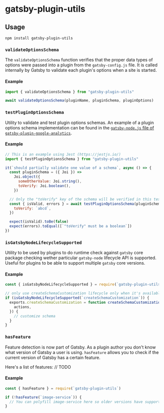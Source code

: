 # gatsby-plugin-utils

## Usage

```shell
npm install gatsby-plugin-utils
```

### `validateOptionsSchema`

The `validateOptionsSchema` function verifies that the proper data types of options were passed into a plugin from the `gatsby-config.js` file. It is called internally by Gatsby to validate each plugin's options when a site is started.

#### Example

```js
import { validateOptionsSchema } from "gatsby-plugin-utils"

await validateOptionsSchema(pluginName, pluginSchema, pluginOptions)
```

### `testPluginOptionsSchema`

Utility to validate and test plugin options schemas. An example of a plugin options schema implementation can be found in the [`gatsby-node.js` file of `gatsby-plugin-google-analytics`](https://github.com/gatsbyjs/gatsby/blob/master/packages/gatsby-plugin-google-analytics/src/gatsby-node.js).

#### Example

```js
// This is an example using Jest (https://jestjs.io/)
import { testPluginOptionsSchema } from "gatsby-plugin-utils"

it(`should partially validate one value of a schema`, async () => {
  const pluginSchema = ({ Joi }) =>
    Joi.object({
      someOtherValue: Joi.string(),
      toVerify: Joi.boolean(),
    })

  // Only the "toVerify" key of the schema will be verified in this test
  const { isValid, errors } = await testPluginOptionsSchema(pluginSchema, {
    toVerify: `abcd`,
  })

  expect(isValid).toBe(false)
  expect(errors).toEqual([`"toVerify" must be a boolean`])
})
```

### `isGatsbyNodeLifecycleSupported`

Utility to be used by plugins to do runtime check against `gatsby` core package checking wether particular `gatsby-node` lifecycle API is supported. Useful for plugins to be able to support multiple `gatsby` core versions.

#### Example

```js
const { isGatsbyNodeLifecycleSupported } = require(`gatsby-plugin-utils`)

// only use createSchemaCustomization lifecycle only when it's available.
if (isGatsbyNodeLifecycleSupported(`createSchemaCustomization`)) {
  exports.createSchemaCustomization = function createSchemaCustomization({
    actions,
  }) {
    // customize schema
  }
}
```

### `hasFeature`

Feature detection is now part of Gatsby. As a plugin author you don't know what version of Gatsby a user is using. `hasFeature` allows you to check if the current version of Gatsby has a certain feature.

Here's a list of features:
// TODO

#### Example

```js
const { hasFeature } = require(`gatsby-plugin-utils`)

if (!hasFeature(`image-service`)) {
  // You can polyfill image-service here so older versions have support as well
}
```
